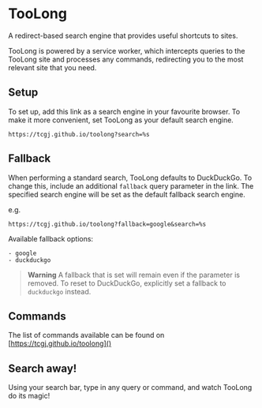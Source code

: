 # TooLong

A redirect-based search engine that provides useful shortcuts to sites.

TooLong is powered by a service worker, which intercepts queries to the TooLong site and processes any commands, redirecting you to the most relevant site that you need.

## Setup

To set up, add this link as a search engine in your favourite browser. To make it more convenient, set TooLong as your default search engine.

```
https://tcgj.github.io/toolong?search=%s
```

## Fallback

When performing a standard search, TooLong defaults to DuckDuckGo. To change this, include an additional `fallback` query parameter in the link. The specified search engine will be set as the default fallback search engine.

e.g.

```
https://tcgj.github.io/toolong?fallback=google&search=%s
```

Available fallback options:

```
- google
- duckduckgo
```

> **Warning**
> A fallback that is set will remain even if the parameter is removed. To reset to DuckDuckGo, explicitly set a fallback to `duckduckgo` instead.

## Commands

The list of commands available can be found on [https://tcgj.github.io/toolong]()

## Search away!

Using your search bar, type in any query or command, and watch TooLong do its magic!
